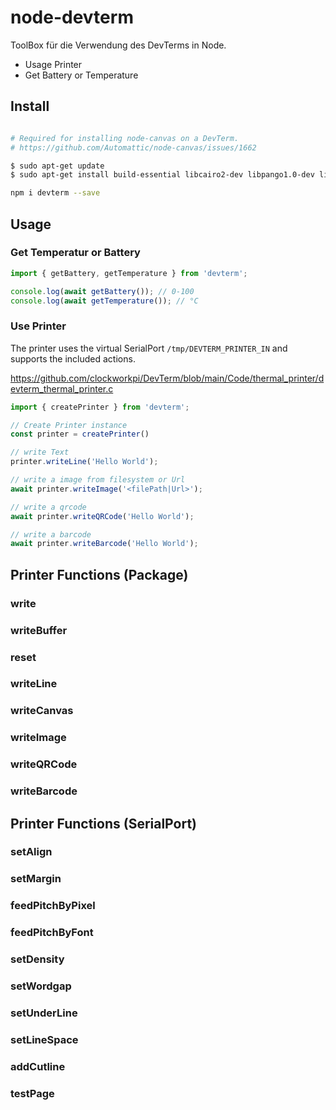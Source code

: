 # node-devterm
ToolBox für die Verwendung des DevTerms in Node.

- Usage Printer
- Get Battery or Temperature

## Install

```bash

# Required for installing node-canvas on a DevTerm.
# https://github.com/Automattic/node-canvas/issues/1662

$ sudo apt-get update 
$ sudo apt-get install build-essential libcairo2-dev libpango1.0-dev libjpeg-dev libgif-dev librsvg2-dev

npm i devterm --save

```

## Usage

### Get Temperatur or Battery

```js
import { getBattery, getTemperature } from 'devterm';

console.log(await getBattery()); // 0-100
console.log(await getTemperature()); // °C
```

### Use Printer

The printer uses the virtual SerialPort `/tmp/DEVTERM_PRINTER_IN` and supports the included actions.

https://github.com/clockworkpi/DevTerm/blob/main/Code/thermal_printer/devterm_thermal_printer.c

```js
import { createPrinter } from 'devterm';

// Create Printer instance
const printer = createPrinter()

// write Text
printer.writeLine('Hello World');

// write a image from filesystem or Url
await printer.writeImage('<filePath|Url>');

// write a qrcode
await printer.writeQRCode('Hello World');

// write a barcode
await printer.writeBarcode('Hello World');

```

## Printer Functions (Package)


### write
### writeBuffer
### reset
### writeLine
### writeCanvas
### writeImage
### writeQRCode
### writeBarcode
## Printer Functions (SerialPort)
### setAlign
### setMargin
### feedPitchByPixel
### feedPitchByFont
### setDensity
### setWordgap
### setUnderLine
### setLineSpace
### addCutline
### testPage
